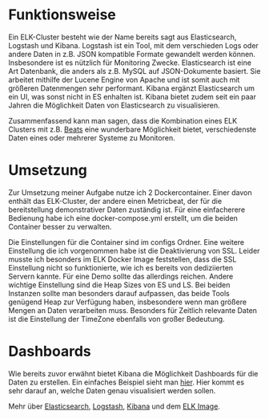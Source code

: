 # Funktionsweise
Ein ELK-Cluster besteht wie der Name bereits sagt aus Elasticsearch, Logstash und Kibana. Logstash ist ein Tool, mit dem verschieden Logs oder andere Daten in z.B. JSON kompatible Formate gewandelt werden können. Insbesondere ist es nützlich für Monitoring Zwecke. Elasticsearch ist eine Art Datenbank, die anders als z.B. MySQL auf JSON-Dokumente basiert. Sie arbeitet mithilfe der Lucene Engine von Apache und ist somit auch mit größeren Datenmengen sehr performant. Kibana ergänzt Elasticsearch um ein UI, was sonst nicht in ES enhalten ist. Kibana bietet zudem seit ein paar Jahren die Möglichkeit Daten von Elasticsearch zu visualisieren. 

Zusammenfassend kann man sagen, dass die Kombination eines ELK Clusters mit z.B. [Beats](https://www.elastic.co/de/beats) eine wunderbare Möglichkeit bietet, verschiedenste Daten eines oder mehrerer Systeme zu Monitoren.

# Umsetzung
Zur Umsetzung meiner Aufgabe nutze ich 2 Dockercontainer. Einer davon enthält das ELK-Cluster, der andere einen Metricbeat, der für die bereitstellung demonstrativer Daten zuständig ist. Für eine einfacherere Bedienung habe ich eine docker-compose.yml erstellt, um die beiden Container besser zu verwalten.

Die Einstellungen für die Container sind im configs Ordner. Eine weitere Einstellung die ich vorgenommen habe ist die Deaktivierung von SSL. Leider musste ich besonders im ELK Docker Image feststellen, dass die SSL Einstellung nicht so funktionierte, wie ich es bereits von dediziierten Servern kannte. Für eine Demo sollte das allerdings reichen. Andere wichtige Einstellung sind die Heap Sizes von ES und LS. Bei beiden Instanzen sollte man besonders darauf aufpassen, das beide Tools genügend Heap zur Verfügung haben, insbesondere wenn man größere Mengen an Daten verarbeiten muss. Besonders für Zeitlich relevante Daten ist die Einstellung der TimeZone ebenfalls von großer Bedeutung.

# Dashboards
Wie bereits zuvor erwähnt bietet Kibana die Möglichkeit Dashboards für die Daten zu erstellen. Ein einfaches Beispiel sieht man [hier](https://www.elastic.co/guide/en/kibana/current/images/lens_logsDashboard_8.4.0.png). Hier kommt es sehr darauf an, welche Daten genau visualisiert werden sollen.

Mehr über [Elasticsearch](https://www.elastic.co/de/elasticsearch), [Logstash](https://www.elastic.co/de/logstash), [Kibana](https://www.elastic.co/de/kibana) und dem [ELK Image](https://elk-docker.readthedocs.io/).